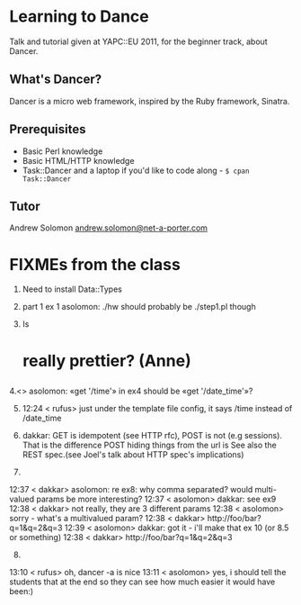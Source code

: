Learning to Dance
=================

Talk and tutorial given at YAPC::EU 2011, for the beginner track, about Dancer.

What's Dancer?
--------------

Dancer is a micro web framework, inspired by the Ruby framework, Sinatra.

Prerequisites
-------------

* Basic Perl knowledge
* Basic HTML/HTTP knowledge
* Task::Dancer and a laptop if you'd like to code along - `$ cpan Task::Dancer`

Tutor
-----

Andrew Solomon <andrew.solomon@net-a-porter.com>

FIXMEs from the class
===================

1. Need to install Data::Types

2. part 1 ex 1 asolomon: ./hw should probably be ./step1.pl though

3. Is <h1> really prettier? (Anne)

4.<<dakkar>> asolomon: «get '/time'» in ex4 should be «get '/date_time'»?

5. 12:24 < rufus> just under the template file config, it says /time instead of 
               /date_time


6. dakkar: GET is idempotent (see HTTP rfc), POST is not (e.g sessions). 
That is the difference
POST hiding things from the url is 
See also the REST spec.(see Joel's talk about HTTP spec's implications)

7. 
12:37 < dakkar> asolomon: re ex8: why comma separated? would multi-valued 
                params be more interesting?
12:37 < asolomon> dakkar: see ex9
12:38 < dakkar> not really, they are 3 different params
12:38 < asolomon> sorry - what's a multivalued param?
12:38 < dakkar>  http://foo/bar?q=1&q=2&q=3
12:39 < asolomon> dakkar: got it - i'll make that ex 10 (or 8.5 or something)
12:38 < dakkar>  http://foo/bar?q=1&q=2&q=3


8. 

13:10 < rufus> oh, dancer -a is nice
13:11 < asolomon> yes, i should tell the students that at the end so they can 
                  see how much easier it would have been:)

